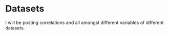 # Datasets
I will be posting correlations and all amongst different variables of different datasets.
